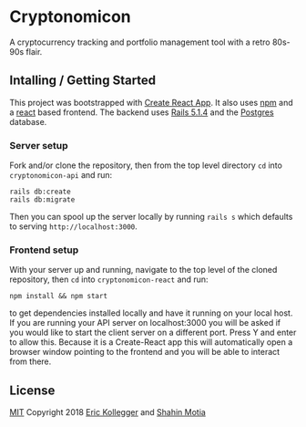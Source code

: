 # Cryptonomicon

A cryptocurrency tracking and portfolio management tool with a retro 80s-90s flair.

## Intalling / Getting Started

This project was bootstrapped with [Create React App](https://github.com/facebook/create-react-app). It also uses [npm](https://www.npmjs.com/) and a [react](https://reactjs.org/) based frontend. The backend uses [Rails 5.1.4](http://weblog.rubyonrails.org/2017/8/24/Rails-5-1-4-rc1-and-5-0-6-rc1-released/) and the [Postgres](https://www.postgresql.org/) database.

### Server setup

Fork and/or clone the repository, then from the top level directory `cd` into `cryptonomicon-api` and run:
```
rails db:create
rails db:migrate
```
Then you can spool up the server locally by running `rails s` which defaults to serving `http://localhost:3000`. 

### Frontend setup

With your server up and running, navigate to the top level of the cloned repository, then `cd` into `cryptonomicon-react` and run:
```
npm install && npm start
```
to get dependencies installed locally and have it running on your local host. If you are running your API server on localhost:3000 you will be asked if you would like to start the client server on a different port. Press Y and enter to allow this. Because it is a Create-React app this will automatically open a browser window pointing to the frontend and you will be able to interact from there.

## License

[MIT](https://oss.ninja/mit?organization=Eric%20Kollegger) Copyright 2018 [Eric Kollegger](https://github.com/MinimalGhost) and [Shahin Motia](https://github.com/nspp99b)
